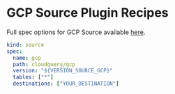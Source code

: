 # GCP Source Plugin Recipes

Full spec options for GCP Source available [here](https://github.com/cloudquery/cloudquery/blob/main/plugins/source/gcp/docs/configuration.md).

```yaml copy
kind: source
spec:
  name: gcp
  path: cloudquery/gcp
  version: "${VERSION_SOURCE_GCP}"
  tables: ["*"]
  destinations: ["YOUR_DESTINATION"]
```
